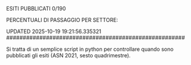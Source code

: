 ESITI PUBBLICATI 0/190 

PERCENTUALI DI PASSAGGIO PER SETTORE:

UPDATED 2025-10-19 19:21:56.335321
###################################################### 

Si tratta di un semplice script in python per controllare quando sono pubblicati gli esiti (ASN 2021, sesto quadrimestre).

